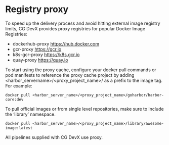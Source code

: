 # Registry proxy

To speed up the delivery process and avoid hitting external image registry limits,
CG DevX provides proxy registries for popular Docker Image Registries:

- dockerhub-proxy https://hub.docker.com
- gcr-proxy https://gcr.io
- k8s-gcr-proxy https://k8s.gcr.io
- quay-proxy https://quay.io

To start using the proxy cache, configure your docker pull commands or pod manifests to reference the proxy cache
project by adding <harbor_servername>/<proxy_project_name>/ as a prefix to the image tag.
For example:

```shell
docker pull <harbor_server_name>/<proxy_project_name>/goharbor/harbor-core:dev
```

To pull official images or from single level repositories, make sure to include the ‘library’ namespace.

```shell
docker pull <harbor_server_name>/<proxy_project_name>/library/awesome-image:latest
```

All pipelines supplied with CG DevX use proxy.
